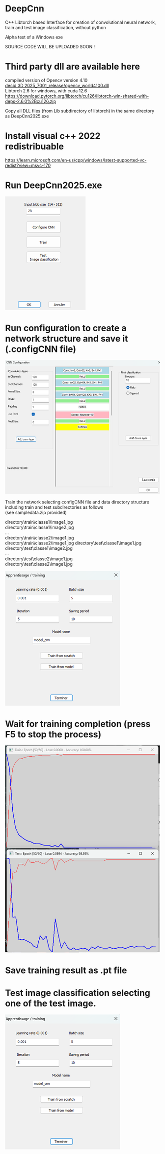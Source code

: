 # DeepCnn
C++ Libtorch  based Interface for creation of convolutional neural network, train and test image classification, without python

Alpha test of a Windows exe  

SOURCE CODE WILL BE UPLOADED SOON !

# Third party dll are available here  
compiled version of Opencv version 4.10  
[decid 3D 2025_7001_release/opencv_world4100.dll](https://github.com/Karleener/Decid3D/blob/4c91c6335469a6f224ab6f51e2e41a1fe3e66ba3/decid%203D%202025_7001_release/opencv_world4100.dll)  
Libtorch 2.6 for windows, with cuda 12.6  
https://download.pytorch.org/libtorch/cu126/libtorch-win-shared-with-deps-2.6.0%2Bcu126.zip

Copy all DLL files (from Lib subdirectory of libtorch) in the same directory as DeepCnn2025.exe  

# Install visual c++ 2022 redistribuable  
https://learn.microsoft.com/en-us/cpp/windows/latest-supported-vc-redist?view=msvc-170

# Run DeepCnn2025.exe 
![run DeppCnn2025](images/first.png)

# Run configuration to create a network structure and save it (.configCNN file)  

![configuration](images/confcnn.png)


Train the network selecting configCNN file and data directory structure including train and test subdirectories as follows  
(see sampledata.zip provided)  

 directory\train\classe1\image1.jpg  
 directory\train\classe1\image2.jpg  
 ...  
 directory\train\classe2\image1.jpg  
 directory\train\classe2\image1.jpg 
 directory\test\classe1\image1.jpg  
 directory\test\classe1\image2.jpg  
 ...  
 directory\test\classe2\image1.jpg  
 directory\test\classe2\image1.jpg  

 ![train](images/train.png)

# Wait for training completion (press F5 to stop the process)

 ![Training](images/courbes.png)

# Save training result as .pt file

# Test image classification selecting one of the test image.
 ![test](images/train.png)

